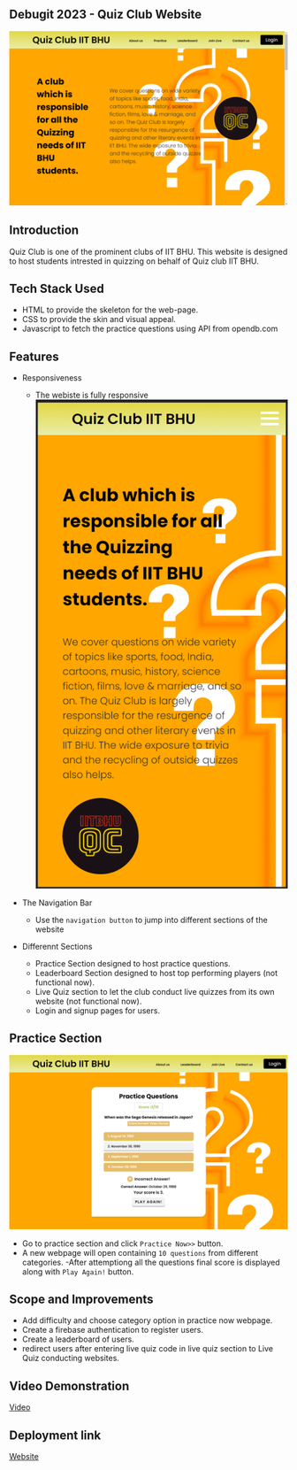 ## Debugit 2023 - Quiz Club Website
![Website Preview](Screenshot%20(23).png "Quiz Club IIT BHU")

## Introduction
Quiz Club is one of the prominent clubs of IIT BHU. This website is designed to host students intrested in quizzing on behalf of Quiz club IIT BHU.

## Tech Stack Used
  - HTML to provide the skeleton for the web-page.
  - CSS to provide the skin and visual appeal.
  - Javascript to fetch the practice questions using API from opendb.com

## Features
- Responsiveness
  - The webiste is fully responsive
![Website Preview](responsive.png "Responsive on all screen sizes")
  
- The Navigation Bar
   - Use the `navigation button` to jump into different sections of the website
- Differennt Sections
   - Practice Section designed to host practice questions.
   - Leaderboard Section designed to host top performing players (not functional now).
   - Live Quiz section to let the club conduct live quizzes from its own website (not functional now).
   - Login and signup pages for users.

## Practice Section
![Website Preview](Screenshot%20(24).png "Practice Questions")
   - Go to practice section and click `Practice Now>>` button.
   - A new webpage will open containing `10 questions` from different categories.
   -After attemptiong all the questions final score is displayed along with `Play Again!` button.
 
## Scope and Improvements
   - Add difficulty and choose category option in practice now webpage.
   - Create a firebase authentication to register users.
   - Create a leaderboard of users.
   - redirect users after entering live quiz code in live quiz section to Live Quiz conducting websites.
  
## Video Demonstration
[Video](https://drive.google.com/file/d/1kCidR1o257z9l4os4WknMdrCP7EUr5hh/view?usp=sharing)

## Deployment link 
[Website](https://menacingsoul.github.io/quizclubiitbhu/)


